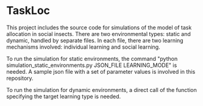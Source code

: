 # TaskLoc

This project includes the source code for simulations of the model of task allocation in social insects. 
There are two environmental types: static and dynamic, handled by separate files. 
In each file, there are two learning mechanisms involved: individual learning and social learning.

To run the simulation for static environments, the command "python simulation_static_environments.py JSON_FILE LEARNING_MODE" is needed. 
A sample json file with a set of parameter values is involved in this repository.

To run the simulation for dynamic environments, a direct call of the function specifying the target learning type is needed.
